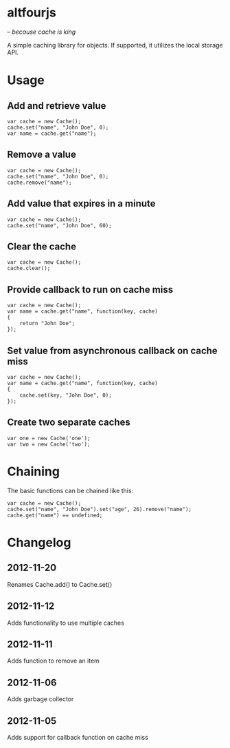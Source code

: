 # altfourjs 
_– because cache is king_

A simple caching library for objects. If supported, it utilizes the local storage API.

# Usage

## Add and retrieve value
    var cache = new Cache();
    cache.set("name", "John Doe", 0);
    var name = cache.get("name");

## Remove a value
    var cache = new Cache();
    cache.set("name", "John Doe", 0);
    cache.remove("name");
    

## Add value that expires in a minute
    var cache = new Cache();
    cache.set("name", "John Doe", 60);

## Clear the cache
    var cache = new Cache();
    cache.clear();
    
## Provide callback to run on cache miss
    var cache = new Cache();
    var name = cache.get("name", function(key, cache)
    {
        return "John Doe";
    });
    
## Set value from asynchronous callback on cache miss
    var cache = new Cache();
    var name = cache.get("name", function(key, cache)
    {
        cache.set(key, "John Doe", 0);
    });
    
## Create two separate caches
    var one = new Cache('one');
    var two = new Cache('two');
    
# Chaining
The basic functions can be chained like this:

    var cache = new Cache();
    cache.set("name", "John Doe").set("age", 26).remove("name");
    cache.get("name") == undefined;
    
# Changelog
## 2012-11-20
Renames Cache.add() to Cache.set()

## 2012-11-12
Adds functionality to use multiple caches

## 2012-11-11
Adds function to remove an item

## 2012-11-06
Adds garbage collector

## 2012-11-05
Adds support for callback function on cache miss